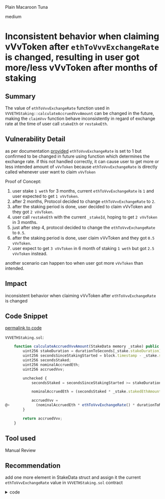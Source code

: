 Plain Macaroon Tuna

medium

# Inconsistent behavior when claiming vVvToken after `ethToVvvExchangeRate` is changed, resulting in user got more/less vVvToken after months of staking

## Summary

The value of `ethToVvvExchangeRate` function used in `VVVETHStaking::calculateAccruedVvvAmount` can be changed in the future, making the `claimVvv` function behave inconsistently in regard of exchange rate at the time of user call `stakeEth` or `restakeEth`.

## Vulnerability Detail

as per documentation [provided](https://hackmd.io/@vvv-knowledge/Syme5HlRT) `ethToVvvExchangeRate` is set to 1 but confirmed to be changed in future using function which determines the exchange rate.
if this not handled correctly, it can cause user to get more or less intended amount of `vVvToken` because `ethToVvvExchangeRate` is directly called whenever user want to claim `vVvToken`

Proof of Concept:

1. user stake `1 weth` for 3 months, current `ethToVvvExchangeRate` is `1` and user expected to get `1 vVvToken`.
2. after 2 months, Protocol decided to change `ethToVvvExchangeRate` to `2`.
3. after the staking period is done, user decided to claim vVvToken and they got `2 vVvToken`.
4. user call `restakeEth` with the current `_stakeId`, hoping to get `2 vVvToken` in 3 months.
5. just after step 4, protocol decided to change the `ethToVvvExchangeRate` to `0.5`.
6. after the staking period is done, user claim vVvToken and they got `0.5 vVvToken`.
7. user expect to get `3 vVvToken` in 6 month of staking `1 weth` but got `2.5 vVvToken` instead.

another scenario can happen too when user got more `vVvToken` than intended.

## Impact

inconsistent behavior when claiming vVvToken after `ethToVvvExchangeRate` is changed

## Code Snippet

[permalink to code](https://github.com/sherlock-audit/2024-03-vvv-vesting-staking/blob/main/vvv-platform-smart-contracts/contracts/staking/VVVETHStaking.sol#L237C38-L237C58)

`VVVETHStaking.sol`:

```javascript
    function calculateAccruedVvvAmount(StakeData memory _stake) public view returns (uint256) {
        uint256 stakeDuration = durationToSeconds[_stake.stakeDuration];
        uint256 secondsSinceStakingStarted = block.timestamp - _stake.stakeStartTimestamp;
        uint256 secondsStaked;
        uint256 nominalAccruedEth;
        uint256 accruedVvv;

        unchecked {
            secondsStaked = secondsSinceStakingStarted >= stakeDuration ? stakeDuration : secondsSinceStakingStarted;

            nominalAccruedEth = (secondsStaked * _stake.stakedEthAmount) / stakeDuration;

            accruedVvv =
@>            (nominalAccruedEth * ethToVvvExchangeRate() * durationToMultiplier[_stake.stakeDuration]) / DENOMINATOR;
        }

        return accruedVvv;
    }
```

## Tool used

Manual Review

## Recommendation

add one more element in StakeData struct and assign it the current `ethToVvvExchangeRate` value in `VVVETHStaking.sol` contract

<details><summary>code</summary>

```diff
    struct StakeData {
        uint224 stakedEthAmount;
        uint32 stakeStartTimestamp;
        bool stakeIsWithdrawn;
        StakingDuration stakeDuration;
+       uint256 exchangeRate;
    }
.
.
.
    function calculateAccruedVvvAmount(StakeData memory _stake) public view returns (uint256) {
        uint256 stakeDuration = durationToSeconds[_stake.stakeDuration];
        uint256 secondsSinceStakingStarted = block.timestamp - _stake.stakeStartTimestamp;
        uint256 secondsStaked;
        uint256 nominalAccruedEth;
        uint256 accruedVvv;

        unchecked {
            secondsStaked = secondsSinceStakingStarted >= stakeDuration ? stakeDuration : secondsSinceStakingStarted;

            nominalAccruedEth = (secondsStaked * _stake.stakedEthAmount) / stakeDuration;

            accruedVvv =
-            (nominalAccruedEth * ethToVvvExchangeRate() * durationToMultiplier[_stake.stakeDuration]) / DENOMINATOR;
+            (nominalAccruedEth * _stake.exchangeRate * durationToMultiplier[_stake.stakeDuration]) / DENOMINATOR;
        }

        return accruedVvv;
    }
.
.
.
    function _stakeEth(StakingDuration _stakeDuration, uint256 _stakedEthAmount) private {
        if (_stakedEthAmount == 0) revert CantStakeZeroEth();
        ++stakeId;

        userStakes[msg.sender][stakeId] = StakeData({
            stakedEthAmount: uint224(_stakedEthAmount),
            stakeStartTimestamp: uint32(block.timestamp),
            stakeIsWithdrawn: false,
            stakeDuration: _stakeDuration,
+           exchangeRate: ethToVvvExchangeRate()
        });

        _userStakeIds[msg.sender].push(stakeId);

        emit Stake(msg.sender, stakeId, uint224(_stakedEthAmount), uint32(block.timestamp), _stakeDuration);
    }

```

</details>
